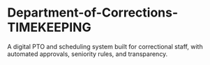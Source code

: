 # Department-of-Corrections-TIMEKEEPING
A digital PTO and scheduling system built for correctional staff, with automated approvals, seniority rules, and transparency.
